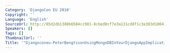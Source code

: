 ```yaml
---
Category: 'DjangoCon EU 2010'
Copyright: ''
Language: 'English'
SourceUrl: http://05d2db1380b6504cc981-8cbed8cf7e3a131cd8f1c3e383d10041.r93.cf2.rackcdn.com/djangocon-eu-2010/Djangoconeu-PeterBengtssonUsingMongoDBInYourDjangoAppImplicationsA238.flv
Speakers: []
Tags: []
ThumbnailUrl: ''
Title: '"Djangoconeu-PeterBengtssonUsingMongoDBInYourDjangoAppImplicationsA238.flv"'
---
```


